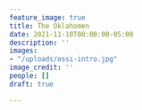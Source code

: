 ```yaml
---
feature_image: true
title: The Oklahomen
date: 2021-11-10T00:00:00-05:00
description: ''
images:
- "/uploads/ossi-intro.jpg"
image_credit: ''
people: []
draft: true

---
```

